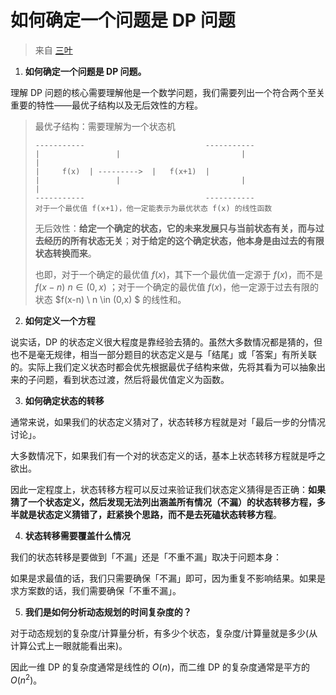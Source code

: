# 如何确定一个问题是 DP 问题

> 来自 [三叶](https://leetcode.cn/leetbook/read/path-problems-in-dynamic-programming/rtd7d2/)

1. **如何确定一个问题是 DP 问题。**

理解 DP 问题的核心需要理解他是一个数学问题，我们需要列出一个符合两个至关重要的特性——最优子结构以及无后效性的方程。

>  最优子结构：需要理解为一个状态机
>
> ```
> -----------							-----------
> |					|							|					|
> |		f(x)  |	---------> 	|	f(x+1)  |
> |					|							|					|
> -----------							-----------
> 对于一个最优值 f(x+1)，他一定能表示为最优状态 f(x) 的线性函数
> ```
>
> 无后效性：**给定一个确定的状态，它的未来发展只与当前状态有关，而与过去经历的所有状态无关**；**对于给定的这个确定状态，他本身是由过去的有限状态转换而来**。
>
> 也即，对于一个确定的最优值 $f(x)$，其下一个最优值一定源于 $f(x)$，而不是 $f(x-n) \ n \in (0,x)$ ；对于一个确定的最优值 $f(x)$，他一定源于过去有限的状态 $f(x-n) \ n \in (0,x) $ 的线性和。
>

2. **如何定义一个方程**

说实话，DP 的状态定义很大程度是靠经验去猜的。虽然大多数情况都是猜的，但也不是毫无规律，相当一部分题目的状态定义是与「结尾」或「答案」有所关联的。实际上我们定义状态时都会优先根据最优子结构来做，先将其看为可以抽象出来的子问题，看到状态过渡，然后将最优值定义为函数。

3. **如何确定状态的转移**

通常来说，如果我们的状态定义猜对了，状态转移方程就是对「最后一步的分情况讨论」。

大多数情况下，如果我们有一个对的状态定义的话，基本上状态转移方程就是呼之欲出。

因此一定程度上，状态转移方程可以反过来验证我们状态定义猜得是否正确：**如果猜了一个状态定义，然后发现无法列出涵盖所有情况（不漏）的状态转移方程，多半就是状态定义猜错了，赶紧换个思路，而不是去死磕状态转移方程**。

4. **状态转移需要覆盖什么情况**

我们的状态转移是要做到「不漏」还是「不重不漏」取决于问题本身：

如果是求最值的话，我们只需要确保「不漏」即可，因为重复不影响结果。如果是求方案数的话，我们需要确保「不重不漏」。

5. **我们是如何分析动态规划的时间复杂度的？**

对于动态规划的复杂度/计算量分析，有多少个状态，复杂度/计算量就是多少(从计算公式上一眼就能看出来)。

因此一维 DP 的复杂度通常是线性的 $O(n)$，而二维 DP 的复杂度通常是平方的 $O(n^2)$。

